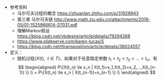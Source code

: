 * 参考资料
  *  马尔可夫过程的概念 https://zhuanlan.zhihu.com/p/31926943 
  *  第三章 马尔可夫链  http://www.math.zju.edu.cn/attachments/2018-05/01-1525966614-37031.pdf
  *  理解Markov假设 https://blog.csdn.net/ybdesire/article/details/79294268
  * https://www.slideserve.com/karen-lucas/5
  * https://blog.csdn.net/ttransposition/article/details/38024557
* 定义：
  * 随机过程$\{X(t), \enspace t \in T \}$，如果对于任意取定参数 $t_1 \lt t_2 \lt t_3 \lt ... \lt t_n$，有
  $$
    \begin{aligned}
    P\{X(t_n) \le x_n  | X(t_1)=x_1,X(t_2)=x_2,...,X(t_{n-1})  \} \\
    = P\{X(t_n) \le x_n | X(t_{n-1})=x_{n-1} \} \\
    \end{aligned}
  $$

